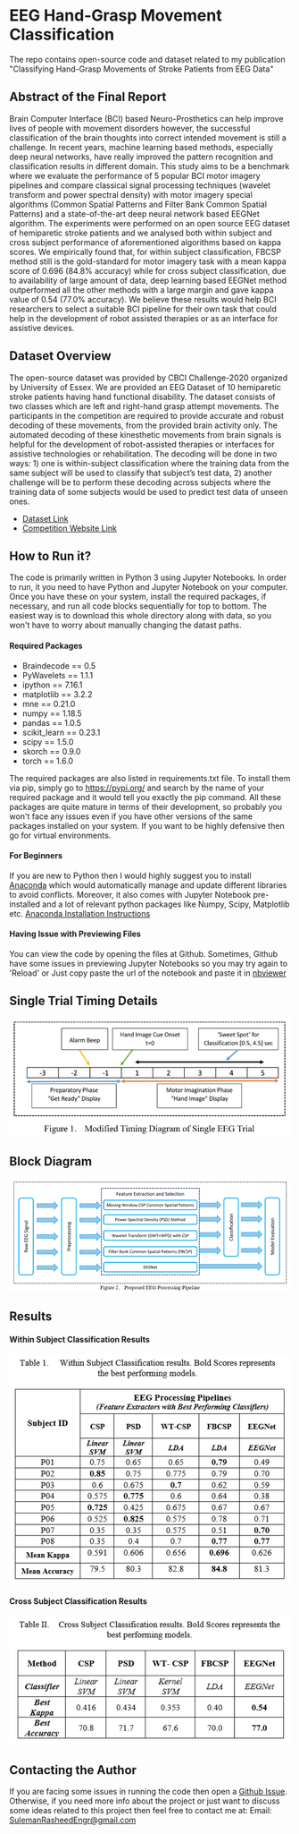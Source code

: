 

# EEG Hand-Grasp Movement Classification
The repo contains open-source code and dataset related to my publication "Classifying Hand-Grasp Movements of Stroke Patients from EEG Data" 

## Abstract of the Final Report
Brain Computer Interface (BCI) based Neuro-Prosthetics can help improve lives of people with movement disorders however, the successful classification of the brain thoughts into correct intended movement is still a challenge. In recent years, machine learning based methods, especially deep neural networks, have really improved the pattern recognition and classification results in different domain. This study aims to be a benchmark where we evaluate the performance of 5 popular BCI motor imagery pipelines and compare classical signal processing techniques (wavelet transform and power spectral density) with motor imagery special algorithms (Common Spatial Patterns and Filter Bank Common Spatial Patterns) and a state-of-the-art deep neural network based EEGNet algorithm. The experiments were performed on an open source EEG dataset of hemiparetic stroke patients and we analysed both within subject and cross subject performance of aforementioned algorithms based on kappa scores. We empirically found that, for within subject classification, FBCSP method still is the gold-standard for motor imagery task with a mean kappa score of 0.696 (84.8% accuracy) while for cross subject classification, due to availability of large amount of data, deep learning based EEGNet method outperformed all the other methods with a large margin and gave kappa value of 0.54 (77.0% accuracy). We believe these results would help BCI researchers to select a suitable BCI pipeline for their own task that could help in the development of robot assisted therapies or as an interface for assistive devices. 

## Dataset Overview
The open-source dataset was provided by CBCI Challenge-2020 organized by University of Essex. We are provided an EEG Dataset of 10 hemiparetic stroke patients having hand functional disability. The dataset consists of two classes which are left and right-hand grasp attempt movements. The participants in the competition are required to provide accurate and robust decoding of these movements, from the provided brain activity only. The automated decoding of these kinesthetic movements from brain signals is helpful for the development of robot-assisted therapies or interfaces for assistive technologies or rehabilitation. The decoding will be done in two ways: 1) one is within-subject classification where the training data from the same subject will be used to classify that subject’s test data, 2) another challenge will be to perform these decoding across subjects where the training data of some subjects would be used to predict test data of unseen ones.
 - [Dataset Link](https://github.com/5anirban9/Clinical-Brain-Computer-Interfaces-Challenge-WCCI-2020-Glasgow)
 - [Competition Website Link](https://sites.google.com/view/bci-comp-wcci/?fbclid=IwAR37WLQ_xNd5qsZvktZCT8XJerHhmVb_bU5HDu69CnO85DE3iF0fs57vQ6M)

## How to Run it?
The code is primarily written in Python 3  using Jupyter Notebooks. In order to run, it you need to have Python and Jupyter Notebook on your computer. Once you have these on your system, install the required packages, if necessary, and run all code blocks sequentially for top to bottom. The easiest way is to download this whole directory along with data, so you won't have to worry about manually changing the datast paths.

#### Required Packages
- Braindecode == 0.5
- PyWavelets == 1.1.1
- ipython == 7.16.1
- matplotlib == 3.2.2
- mne == 0.21.0
- numpy == 1.18.5
- pandas == 1.0.5
- scikit_learn == 0.23.1
- scipy == 1.5.0
- skorch == 0.9.0
- torch == 1.6.0

The required packages are also listed in requirements.txt file. To install them via pip, simply go to https://pypi.org/ and search by the name of your required package and it would tell you exactly the pip command. All these packages are quite mature in terms of their development, so probably you won't face any issues even if you have other versions of the same packages installed on your system. If you want to be highly defensive then go for virtual environments.

#### For Beginners
If you are new to Python then I would highly suggest you to install [Anaconda](https://www.anaconda.com/) which would automatically manage and update different libraries to avoid conflicts. Moreover, it also comes with Jupyter Notebook pre-installed and a lot of relevant python packages like Numpy, Scipy, Matplotlib etc. [Anaconda Installation Instructions](https://docs.anaconda.com/anaconda/install/)

#### Having Issue with Previewing Files
You can view the code by opening the files at Github. Sometimes, Github have some issues in previewing Jupyter Notebooks so you may try again to 'Reload' or Just copy paste the url of the notebook and paste it in  [nbviewer](https://nbviewer.jupyter.org/)




## Single Trial Timing Details
<img src="Images/timing_diagram.JPG">

## Block Diagram
<img src="Images/BlockDiagramBlue.JPG">

## Results

#### Within Subject Classification Results
<img src="Images/within_subject_results.JPG">

#### Cross Subject Classification Results
<img src="Images/cross_subject_results.JPG">


## Contacting the Author
If you are facing some issues in running the code then open a [Github Issue](https://github.com/SulemanRasheed/CBCI-Competition-2020/issues). Otherwise, if you need more info about the project or just want to discuss some ideas related to this project then feel free to contact me at: 
Email: SulemanRasheedEngr@gmail.com
